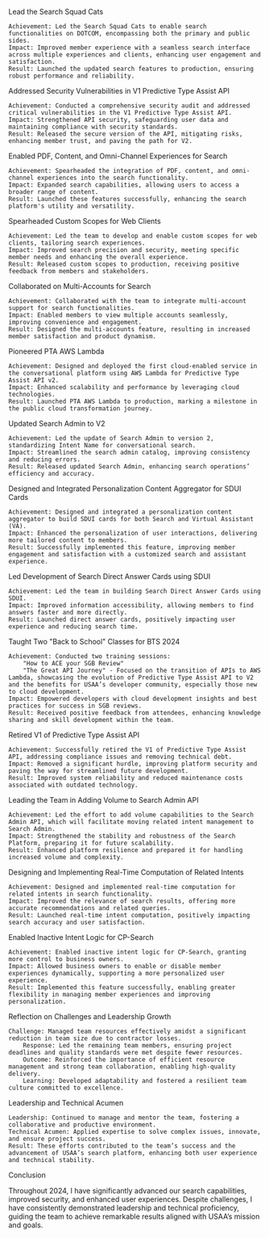 Lead the Search Squad Cats

    Achievement: Led the Search Squad Cats to enable search functionalities on DOTCOM, encompassing both the primary and public sides.
    Impact: Improved member experience with a seamless search interface across multiple experiences and clients, enhancing user engagement and satisfaction.
    Result: Launched the updated search features to production, ensuring robust performance and reliability.

Addressed Security Vulnerabilities in V1 Predictive Type Assist API

    Achievement: Conducted a comprehensive security audit and addressed critical vulnerabilities in the V1 Predictive Type Assist API.
    Impact: Strengthened API security, safeguarding user data and maintaining compliance with security standards.
    Result: Released the secure version of the API, mitigating risks, enhancing member trust, and paving the path for V2.

Enabled PDF, Content, and Omni-Channel Experiences for Search

    Achievement: Spearheaded the integration of PDF, content, and omni-channel experiences into the search functionality.
    Impact: Expanded search capabilities, allowing users to access a broader range of content.
    Result: Launched these features successfully, enhancing the search platform's utility and versatility.

Spearheaded Custom Scopes for Web Clients

    Achievement: Led the team to develop and enable custom scopes for web clients, tailoring search experiences.
    Impact: Improved search precision and security, meeting specific member needs and enhancing the overall experience.
    Result: Released custom scopes to production, receiving positive feedback from members and stakeholders.

Collaborated on Multi-Accounts for Search

    Achievement: Collaborated with the team to integrate multi-account support for search functionalities.
    Impact: Enabled members to view multiple accounts seamlessly, improving convenience and engagement.
    Result: Designed the multi-accounts feature, resulting in increased member satisfaction and product dynamism.

Pioneered PTA AWS Lambda

    Achievement: Designed and deployed the first cloud-enabled service in the conversational platform using AWS Lambda for Predictive Type Assist API v2.
    Impact: Enhanced scalability and performance by leveraging cloud technologies.
    Result: Launched PTA AWS Lambda to production, marking a milestone in the public cloud transformation journey.

Updated Search Admin to V2

    Achievement: Led the update of Search Admin to version 2, standardizing Intent Name for conversational search.
    Impact: Streamlined the search admin catalog, improving consistency and reducing errors.
    Result: Released updated Search Admin, enhancing search operations’ efficiency and accuracy.


Designed and Integrated Personalization Content Aggregator for SDUI Cards

    Achievement: Designed and integrated a personalization content aggregator to build SDUI cards for both Search and Virtual Assistant (VA).
    Impact: Enhanced the personalization of user interactions, delivering more tailored content to members.
    Result: Successfully implemented this feature, improving member engagement and satisfaction with a customized search and assistant experience.

Led Development of Search Direct Answer Cards using SDUI

    Achievement: Led the team in building Search Direct Answer Cards using SDUI.
    Impact: Improved information accessibility, allowing members to find answers faster and more directly.
    Result: Launched direct answer cards, positively impacting user experience and reducing search time.

Taught Two "Back to School" Classes for BTS 2024

    Achievement: Conducted two training sessions:
        "How to ACE your SGB Review"
        "The Great API Journey" - Focused on the transition of APIs to AWS Lambda, showcasing the evolution of Predictive Type Assist API to V2 and the benefits for USAA’s developer community, especially those new to cloud development.
    Impact: Empowered developers with cloud development insights and best practices for success in SGB reviews.
    Result: Received positive feedback from attendees, enhancing knowledge sharing and skill development within the team.

Retired V1 of Predictive Type Assist API

    Achievement: Successfully retired the V1 of Predictive Type Assist API, addressing compliance issues and removing technical debt.
    Impact: Removed a significant hurdle, improving platform security and paving the way for streamlined future development.
    Result: Improved system reliability and reduced maintenance costs associated with outdated technology.

Leading the Team in Adding Volume to Search Admin API

    Achievement: Led the effort to add volume capabilities to the Search Admin API, which will facilitate moving related intent management to Search Admin.
    Impact: Strengthened the stability and robustness of the Search Platform, preparing it for future scalability.
    Result: Enhanced platform resilience and prepared it for handling increased volume and complexity.

Designing and Implementing Real-Time Computation of Related Intents

    Achievement: Designed and implemented real-time computation for related intents in search functionality.
    Impact: Improved the relevance of search results, offering more accurate recommendations and related queries.
    Result: Launched real-time intent computation, positively impacting search accuracy and user satisfaction.

Enabled Inactive Intent Logic for CP-Search

    Achievement: Enabled inactive intent logic for CP-Search, granting more control to business owners.
    Impact: Allowed business owners to enable or disable member experiences dynamically, supporting a more personalized user experience.
    Result: Implemented this feature successfully, enabling greater flexibility in managing member experiences and improving personalization.

Reflection on Challenges and Leadership Growth

    Challenge: Managed team resources effectively amidst a significant reduction in team size due to contractor losses.
        Response: Led the remaining team members, ensuring project deadlines and quality standards were met despite fewer resources.
        Outcome: Reinforced the importance of efficient resource management and strong team collaboration, enabling high-quality delivery.
        Learning: Developed adaptability and fostered a resilient team culture committed to excellence.

Leadership and Technical Acumen

    Leadership: Continued to manage and mentor the team, fostering a collaborative and productive environment.
    Technical Acumen: Applied expertise to solve complex issues, innovate, and ensure project success.
    Result: These efforts contributed to the team’s success and the advancement of USAA’s search platform, enhancing both user experience and technical stability.

Conclusion

Throughout 2024, I have significantly advanced our search capabilities, improved security, and enhanced user experiences. Despite challenges, I have consistently demonstrated leadership and technical proficiency, guiding the team to achieve remarkable results aligned with USAA’s mission and goals.
